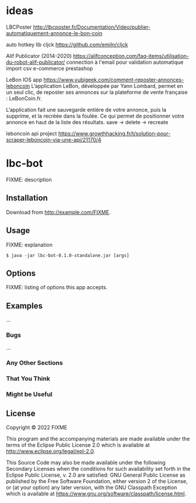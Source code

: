 # ideas

LBCPoster 
http://lbcposter.fr/Documentation/Video/publier-automatiquement-annonce-le-bon-coin


auto hotkey lib cljck
https://github.com/emiln/cljck


Alif Publicator (2014-2020)
https://alifconception.com/faq-items/utilisation-du-robot-alif-publicator/
connection à l'email pour validation automatique
import csv
e-commerce prestashop


LeBon IOS app 
https://www.yubigeek.com/comment-reposter-annonces-leboncoin
L’application LeBon, développée par Yann Lombard, permet en un seul clic, de reposter ses annonces sur la plateforme de vente française : LeBonCoin.fr.

L’application fait une sauvegarde entière de votre annonce, puis la supprime, et la recréée dans la foulée. Ce qui permet de positionner votre annonce en haut de la liste des résultats.
save -> delete -> recreate

leboncoin api project
https://www.growthhacking.fr/t/solution-pour-scraper-leboncoin-via-une-api/21170/4


# lbc-bot

FIXME: description

## Installation

Download from http://example.com/FIXME.

## Usage

FIXME: explanation

    $ java -jar lbc-bot-0.1.0-standalone.jar [args]

## Options

FIXME: listing of options this app accepts.

## Examples

...

### Bugs

...

### Any Other Sections
### That You Think
### Might be Useful

## License

Copyright © 2022 FIXME

This program and the accompanying materials are made available under the
terms of the Eclipse Public License 2.0 which is available at
http://www.eclipse.org/legal/epl-2.0.

This Source Code may also be made available under the following Secondary
Licenses when the conditions for such availability set forth in the Eclipse
Public License, v. 2.0 are satisfied: GNU General Public License as published by
the Free Software Foundation, either version 2 of the License, or (at your
option) any later version, with the GNU Classpath Exception which is available
at https://www.gnu.org/software/classpath/license.html.
